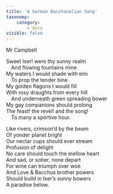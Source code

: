 ```yaml
---
title: 'A German Bacchanalian Song'
taxonomy:
    category:
        - docs
visible: false
---
```


<div class="author">Mr Campbell</div> 
  
Sweet Iser! were thy sunny realm  
&emsp;And flowing fountains mine  
My waters I would shade with elm  
&emsp;To prop the tender bine  
My golden flagons I would fill  
With rosy draughts from every hill  
&emsp;And underneath green spreading bower  
My gay companions should prolong  
The feast! the revel! and the song!  
&emsp;To many a sportive hour.  
 
Like rivers, crimson’d by the beam  
Of yonder planet bright  
Our nectar cups should ever stream  
Profusion of delight  
No care should touch the mellow heart  
And sad, or sober, none depart  
For wine can triumph over woe  
And Love & Bacchus brother powers  
Should build in Iser’s sunny bowers  
A paradise below.